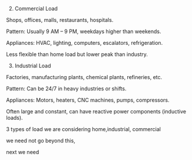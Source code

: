 2. Commercial Load

Shops, offices, malls, restaurants, hospitals.

Pattern: Usually 9 AM – 9 PM, weekdays higher than weekends.

Appliances: HVAC, lighting, computers, escalators, refrigeration.

Less flexible than home load but lower peak than industry.

3. Industrial Load

Factories, manufacturing plants, chemical plants, refineries, etc.

Pattern: Can be 24/7 in heavy industries or shifts.

Appliances: Motors, heaters, CNC machines, pumps, compressors.

Often large and constant, can have reactive power components (inductive loads).


3 types of load we are considering home,industrial, commercial


we need not go beyond this, 

next we need
